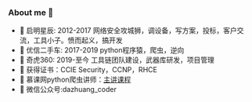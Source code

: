 ### About me 👋

- 🔭 启明星辰: 2012-2017 网络安全攻城狮，调设备，写方案，投标，客户交流，工具小子。愤而起义，搞开发
- 🌱 优信二手车: 2017-2019 python程序猿，爬虫，逆向
- 👯 奇虎360: 2019-至今 工具链团队建设，武器库研发，项目管理
- 💬 获得证书：CCIE Security，CCNP，RHCE
- 🤔 慕课网python爬虫讲师：[主讲课程](https://www.imooc.com/t/6685330)
- 🏅 微信公众号:dazhuang_coder
